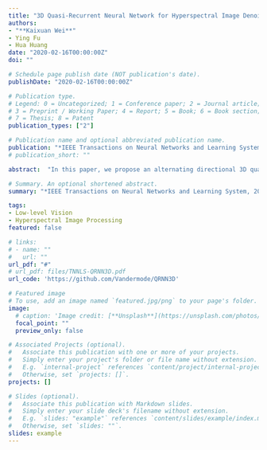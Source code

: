 ```yaml
---
title: "3D Quasi-Recurrent Neural Network for Hyperspectral Image Denoising"
authors:
- "**Kaixuan Wei**"
- Ying Fu
- Hua Huang
date: "2020-02-16T00:00:00Z"
doi: ""

# Schedule page publish date (NOT publication's date).
publishDate: "2020-02-16T00:00:00Z"

# Publication type.
# Legend: 0 = Uncategorized; 1 = Conference paper; 2 = Journal article;
# 3 = Preprint / Working Paper; 4 = Report; 5 = Book; 6 = Book section;
# 7 = Thesis; 8 = Patent
publication_types: ["2"]

# Publication name and optional abbreviated publication name.
publication: "*IEEE Transactions on Neural Networks and Learning System, 2020*"
# publication_short: ""

abstract:  "In this paper, we propose an alternating directional 3D quasi-recurrent neural network for hyperspectral image (HSI) denoising, which can effectively embed the domain knowledge --- structural spatio-spectral correlation and global correlation along spectrum. Specifically, 3D convolution is utilized to extract structural spatio-spectral correlation in an HSI, while a quasi-recurrent pooling function is employed to capture the global correlation along spectrum. Moreover, alternating directional structure is introduced to eliminate the causal dependency with no additional computation cost. The proposed model is capable of modeling spatio-spectral dependency while preserving the flexibility towards HSIs with arbitrary number of bands. Extensive experiments on HSI denoising demonstrate significant improvement over state-of-the-arts under various noise settings, in terms of both restoration accuracy and computation time. Our code is available at https://github.com/Vandermode/QRNN3D."

# Summary. An optional shortened abstract.
summary: "*IEEE Transactions on Neural Networks and Learning System, 2020*"

tags:
- Low-level Vision
- Hyperspectral Image Processing
featured: false

# links:
# - name: ""
#   url: ""
url_pdf: "#"
# url_pdf: files/TNNLS-QRNN3D.pdf
url_code: 'https://github.com/Vandermode/QRNN3D'

# Featured image
# To use, add an image named `featured.jpg/png` to your page's folder. 
image:
  # caption: 'Image credit: [**Unsplash**](https://unsplash.com/photos/jdD8gXaTZsc)'
  focal_point: ""
  preview_only: false

# Associated Projects (optional).
#   Associate this publication with one or more of your projects.
#   Simply enter your project's folder or file name without extension.
#   E.g. `internal-project` references `content/project/internal-project/index.md`.
#   Otherwise, set `projects: []`.
projects: []

# Slides (optional).
#   Associate this publication with Markdown slides.
#   Simply enter your slide deck's filename without extension.
#   E.g. `slides: "example"` references `content/slides/example/index.md`.
#   Otherwise, set `slides: ""`.
slides: example
---
```

